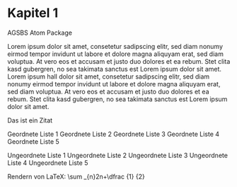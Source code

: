 Kapitel 1
=========

AGSBS Atom Package

Lorem ipsum dolor sit amet, consetetur sadipscing elitr, sed diam nonumy eirmod tempor invidunt ut labore et dolore magna aliquyam
erat, sed diam voluptua. At vero eos et accusam et justo duo dolores et ea rebum. Stet clita kasd gubergren, no sea takimata sanctus
est Lorem ipsum dolor sit amet. Lorem ipsum hall dolor sit amet, consetetur sadipscing elitr, sed diam nonumy eirmod tempor invidunt ut
labore et dolore magna aliquyam erat, sed diam voluptua. At vero eos et accusam et justo duo dolores et ea rebum. Stet clita kasd
gubergren, no sea takimata sanctus est Lorem ipsum dolor sit amet.

Das ist ein Zitat

Geordnete Liste 1
Geordnete Liste 2
Geordnete Liste 3
Geordnete Liste 4
Geordnete Liste 5

Ungeordnete Liste 1
Ungeordnete Liste 2
Ungeordnete Liste 3
Ungeordnete Liste 4
Ungeordnete Liste 5

Rendern von LaTeX:
\sum _{n}2n+\dfrac {1} {2}
